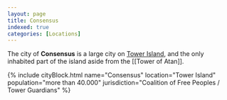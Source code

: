 ```yaml
---
layout: page
title: Consensus
indexed: true
categories: [Locations]
---
```

The city of **Consensus** is a large city on [Tower Island](/locations/tower_island), and the only inhabited part of the island aside from the [[Tower of Atan]].

{% include cityBlock.html name="Consensus" location="Tower Island" population="more than 40.000" jurisdiction="Coalition of Free Peoples / Tower Guardians" %}
